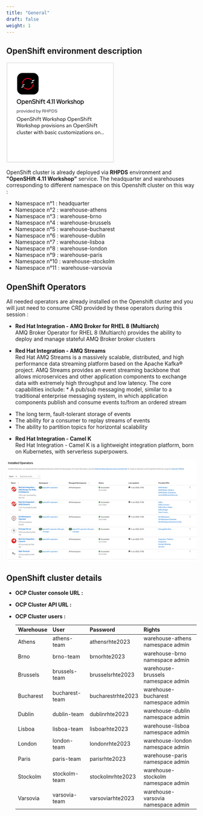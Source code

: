 ```yaml
---
title: "General"
draft: false
weight: 1
---
```


## OpenShift environment description

![RHPDS Service](/images/rhpds_service.png)

OpenShift cluster is already deployed via **RHPDS** environment and **"OpenSHift 4.11 Workshop"** service. The headquarter and warehouses corresponding to different namespace on this Openshift cluster on this way :

* Namespace n°1 :   headquarter
* Namespace n°2 :   warehouse-athens
* Namespace n°3 :   warehouse-brno  
* Namespace n°4 :   warehouse-brussels  
* Namespace n°5 :   warehouse-bucharest
* Namespace n°6 :   warehouse-dublin
* Namespace n°7 :   warehouse-lisboa  
* Namespace n°8 :   warehouse-london  
* Namespace n°9 :   warehouse-paris
* Namespace n°10 :   warehouse-stockolm 
* Namespace n°11 :   warehouse-varsovia

## OpenShift Operators

All needed operators are already installed on the Openshift cluster and you will just need to consume CRD provided by these operators during this session :

* **Red Hat Integration - AMQ Broker for RHEL 8 (Multiarch)**  
AMQ Broker Operator for RHEL 8 (Multiarch) provides the ability to deploy and manage stateful AMQ Broker broker clusters


* **Red Hat Integration - AMQ Streams**  
Red Hat AMQ Streams is a massively scalable, distributed, and high performance data streaming platform based on the Apache Kafka® project. AMQ Streams provides an event streaming backbone that allows microservices and other application components to exchange data with extremely high throughput and low latency. The core capabilities include: * A pub/sub messaging model, similar to a traditional enterprise messaging system, in which application components publish and consume events to/from an ordered stream

- The long term, fault-tolerant storage of events
- The ability for a consumer to replay streams of events
- The ability to partition topics for horizontal scalability

* **Red Hat Integration - Camel K**  
Red Hat Integration - Camel K is a lightweight integration platform, born on Kubernetes, with serverless superpowers.

![Openshift Operators](/images/operatos.png)


## OpenShift cluster details

* **OCP Cluster console URL :** <To be debine before RHTE> 

* **OCP Cluster API URL :** <To be debine before RHTE>

* **OCP Cluster users :**

    | Warehouse     | User            | Password          | Rights                              |
    | ------------- |:----------------|:------------------|:------------------------------------|
    | Athens        | athens-team     | athensrhte2023    | warehouse-athens namespace admin    |
    | Brno          | brno-team       | brnorhte2023      | warehouse-brno namespace admin      |
    | Brussels      | brussels-team   | brusselsrhte2023  | warehouse-brussels namespace admin  |
    | Bucharest     | bucharest-team  | bucharestrhte2023 | warehouse-bucharest namespace admin |
    | Dublin        | dublin-team     | dublinrhte2023    | warehouse-dublin namespace admin    |
    | Lisboa        | lisboa-team     | lisboarhte2023    | warehouse-lisboa namespace admin    |
    | London        | london-team     | londonrhte2023    | warehouse-london namespace admin    |
    | Paris         | paris-team      | parisrhte2023     | warehouse-paris namespace admin     |
    | Stockolm      | stockolm-team   | stockolmrhte2023  | warehouse-stockolm namespace admin  |
    | Varsovia      | varsovia-team   | varsoviarhte2023  | warehouse-varsovia namespace admin  |
